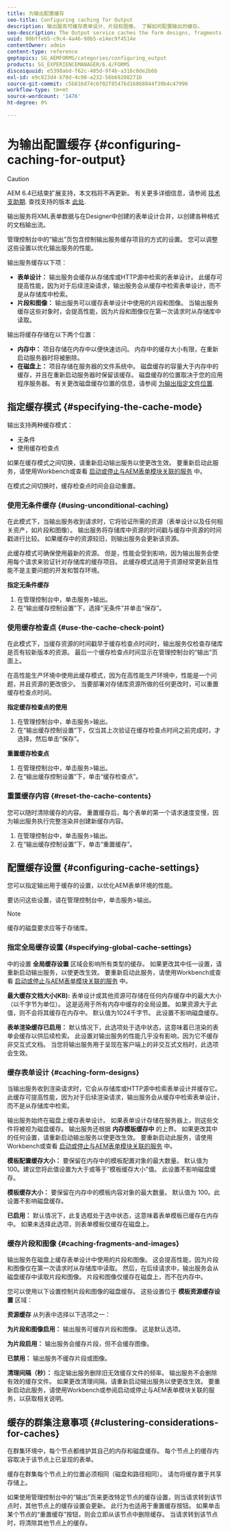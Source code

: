 ```yaml
---
title: 为输出配置缓存
seo-title: Configuring caching for Output
description: 输出服务可缓存表单设计、片段和图像。 了解如何配置输出的缓存。
seo-description: The Output service caches the form designs, fragments and images. Learn how to configure the caching for output.
uuid: 00bffeb5-c9c4-4a46-98b5-e14ec9f4514e
contentOwner: admin
content-type: reference
geptopics: SG_AEMFORMS/categories/configuring_output
products: SG_EXPERIENCEMANAGER/6.4/FORMS
discoiquuid: e5398abd-f62c-485d-9f4b-a316c0de2b6b
exl-id: e9c823d4-b70d-4c90-a232-56b69208271b
source-git-commit: c5b816d74c6f02f85476d16868844f39b4c47996
workflow-type: tm+mt
source-wordcount: '1476'
ht-degree: 0%

---
```


# 为输出配置缓存  {#configuring-caching-for-output}

>[!CAUTION]
>
>AEM 6.4已结束扩展支持，本文档将不再更新。 有关更多详细信息，请参阅 [技术支助期](https://helpx.adobe.com/cn/support/programs/eol-matrix.html). 查找支持的版本 [此处](https://experienceleague.adobe.com/docs/).

输出服务将XML表单数据与在Designer中创建的表单设计合并，以创建各种格式的文档输出流。

管理控制台中的“输出”页包含控制输出服务缓存项目的方式的设置。 您可以调整这些设置以优化输出服务的性能。

输出服务缓存以下项：

* **表单设计：** 输出服务会缓存从存储库或HTTP源中检索的表单设计。 此缓存可提高性能，因为对于后续渲染请求，输出服务会从缓存中检索表单设计，而不是从存储库中检索。
* **片段和图像：** 输出服务可以缓存表单设计中使用的片段和图像。 当输出服务缓存这些对象时，会提高性能，因为片段和图像仅在第一次请求时从存储库中读取。

输出将缓存存储在以下两个位置：

* **内存中：** 项目存储在内存中以便快速访问。 内存中的缓存大小有限，在重新启动服务器时将被删除。
* **在磁盘上：** 项目存储在服务器的文件系统中。 磁盘缓存的容量大于内存中的缓存，并且在重新启动服务器时保留该缓存。 磁盘缓存的位置取决于您的应用程序服务器。 有关更改磁盘缓存位置的信息，请参阅 [为输出指定文件位置](/help/forms/using/admin-help/specify-file-locations-output.md#specify-file-locations-for-output).

## 指定缓存模式 {#specifying-the-cache-mode}

输出支持两种缓存模式：

* 无条件
* 使用缓存检查点

如果在缓存模式之间切换，请重新启动输出服务以使更改生效。 要重新启动此服务，请使用Workbench或查看 [启动或停止与AEM表单模块关联的服务](/help/forms/using/admin-help/starting-stopping-services.md#start-or-stop-the-services-associated-with-aem-forms-modules) 中。

在模式之间切换时，缓存检查点时间会自动重置。

### 使用无条件缓存 {#using-unconditional-caching}

在此模式下，当输出服务收到请求时，它将验证所需的资源（表单设计以及任何相关资产，如片段和图像）。 输出服务将存储库中资源的时间戳与缓存中资源的时间戳进行比较。 如果缓存中的资源较旧，则输出服务会更新该资源。

此缓存模式可确保使用最新的资源。 但是，性能会受到影响，因为输出服务会使用每个请求来验证针对存储库的缓存项目。 此缓存模式适用于资源经常更新且性能不是主要问题的开发和暂存环境。

**指定无条件缓存**

1. 在管理控制台中，单击服务>输出。
1. 在“输出缓存控制设置”下，选择“无条件”并单击“保存”。

### 使用缓存检查点 {#use-the-cache-check-point}

在此模式下，当缓存资源的时间戳早于缓存检查点时间时，输出服务仅检查存储库是否有较新版本的资源。 最后一个缓存检查点时间显示在管理控制台的“输出”页面上。

在高性能生产环境中使用此缓存模式，因为在高性能生产环境中，性能是一个问题，并且资源的更改很少。 当要部署对存储库资源所做的任何更改时，可以重置缓存检查点时间。

**指定缓存检查点的使用**

1. 在管理控制台中，单击服务>输出。
1. 在“输出缓存控制设置”下，仅当其上次验证在缓存检查点时间之前完成时，才选择，然后单击“保存”。

**重置缓存检查点**

1. 在管理控制台中，单击服务>输出。
1. 在“输出缓存控制设置”下，单击“缓存检查点”。

### 重置缓存内容 {#reset-the-cache-contents}

您可以随时清除缓存的内容。 重置缓存后，每个表单的第一个请求速度变慢，因为输出服务执行完整渲染并创建新缓存内容。

1. 在管理控制台中，单击服务>输出。
1. 在“输出缓存控制设置”下，单击“重置缓存”。

## 配置缓存设置 {#configuring-cache-settings}

您可以指定输出用于缓存的设置，以优化AEM表单环境的性能。

要访问这些设置，请在管理控制台中，单击服务>输出。

>[!NOTE]
>
>缓存的磁盘要求应等于存储库。

### 指定全局缓存设置 {#specifying-global-cache-settings}

中的设置 **全局缓存设置** 区域会影响所有类型的缓存。 如果更改其中任一设置，请重新启动输出服务，以使更改生效。 要重新启动此服务，请使用Workbench或查看 [启动或停止与AEM表单模块关联的服务](/help/forms/using/admin-help/starting-stopping-services.md#start-or-stop-the-services-associated-with-aem-forms-modules) 中。

**最大缓存文档大小(KB):** 表单设计或其他资源可存储在任何内存缓存中的最大大小（以千字节为单位）。 这是适用于所有内存中缓存的全局设置。 如果资源大于此值，则不会将其缓存在内存中。 默认值为1024千字节。 此设置不影响磁盘缓存。

**表单渲染缓存已启用：** 默认情况下，此选项处于选中状态，这意味着已渲染的表单会缓存以供后续检索。 此设置对输出服务的性能几乎没有影响，因为它不缓存非交互式文档。 当您将输出服务用于呈现在客户端上的非交互式文档时，此选项会生效。

### 缓存表单设计 {#caching-form-designs}

当输出服务收到渲染请求时，它会从存储库或HTTP源中检索表单设计并缓存它。 此缓存可提高性能，因为对于后续渲染请求，输出服务会从缓存中检索表单设计，而不是从存储库中检索。

输出服务始终在磁盘上缓存表单设计。 如果表单设计存储在服务器上，则这些文件将被视为磁盘缓存。 输出服务还根据 **内存模板缓存中** 的上界。 如果更改其中的任何设置，请重新启动输出服务以使更改生效。 要重新启动此服务，请使用Workbench或查看 [启动或停止与AEM表单模块关联的服务](/help/forms/using/admin-help/starting-stopping-services.md#start-or-stop-the-services-associated-with-aem-forms-modules) 中。

**模板配置缓存大小：** 要保留在内存中的模板配置对象的最大数量。 默认值为 100。建议您将此值设置为大于或等于“模板缓存大小”值。 此设置不影响磁盘缓存。

**模板缓存大小：** 要保留在内存中的模板内容对象的最大数量。 默认值为 100。此设置不影响磁盘缓存。

**已启用：** 默认情况下，此复选框处于选中状态，这意味着表单模板已缓存在内存中。 如果未选择此选项，则表单模板仅缓存在磁盘上。

### 缓存片段和图像 {#caching-fragments-and-images}

输出服务在磁盘上缓存表单设计中使用的片段和图像。 这会提高性能，因为片段和图像仅在第一次请求时从存储库中读取。 然后，在后续请求中，输出服务会从磁盘缓存中读取片段和图像。 片段和图像仅缓存在磁盘上，而不在内存中。

您可以使用以下设置控制片段和图像的磁盘缓存。 这些设置位于 **模板资源缓存设置** 区域：

**资源缓存** 从列表中选择以下选项之一：

**为片段和图像启用：** 输出服务可缓存片段和图像。 这是默认选项。

**为片段启用：** 输出服务会缓存片段，但不会缓存图像。

**已禁用：** 输出服务不缓存片段或图像。

**清理间隔（秒）：** 指定输出服务删除旧无效缓存文件的频率。 输出服务不会删除有效的缓存文件。 如果更改清理间隔，请重新启动输出服务以使更改生效。 要重新启动此服务，请使用Workbench或参阅启动或停止与AEM表单模块关联的服务，以获取相关说明。

## 缓存的群集注意事项 {#clustering-considerations-for-caches}

在群集环境中，每个节点都维护其自己的内存和磁盘缓存。 每个节点上的缓存内容取决于该节点上已呈现的表单。

缓存在群集每个节点上的位置必须相同（磁盘和路径相同）。 请勿将缓存置于共享存储上。

如果使用管理控制台中的“输出”页来更改特定节点的缓存设置，则当请求转到该节点时，其他节点上的缓存设置会更新。 此行为也适用于重置缓存按钮。 如果单击某个节点的“重置缓存”按钮，则会立即从该节点中删除缓存。 当请求转到该节点时，将清除其他节点上的缓存。
